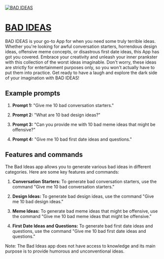 [![BAD IDEAS](https://files.oaiusercontent.com/file-jeON92LNi7keQ21VyPLf3qBc?se=2123-10-17T19%3A35%3A39Z&sp=r&sv=2021-08-06&sr=b&rscc=max-age%3D31536000%2C%20immutable&rscd=attachment%3B%20filename%3D8fef3ce9-e355-44c9-b232-9411b7b41240.png&sig=oE6pLqljLdyo4Z9yJOdvaj1w%2BT8n6CsvKioZAskHiJ8%3D)](https://chat.openai.com/g/g-ZUUGM7jH3-bad-ideas)

# [BAD IDEAS](https://chat.openai.com/g/g-ZUUGM7jH3-bad-ideas)

BAD IDEAS is your go-to App for when you need some truly terrible ideas. Whether you're looking for awful conversation starters, horrendous design ideas, offensive meme concepts, or disastrous first date ideas, this App has got you covered. Embrace your creativity and unleash your inner prankster with this collection of the worst ideas imaginable. Don't worry, these ideas are strictly for entertainment purposes only, so you won't actually have to put them into practice. Get ready to have a laugh and explore the dark side of your imagination with BAD IDEAS!

## Example prompts

1. **Prompt 1:** "Give me 10 bad conversation starters."

2. **Prompt 2:** "What are 10 bad design ideas?"

3. **Prompt 3:** "Can you provide me with 10 bad meme ideas that might be offensive?"

4. **Prompt 4:** "Give me 10 bad first date ideas and questions."

## Features and commands

The Bad Ideas app allows you to generate various bad ideas in different categories. Here are some key features and commands:

1. **Conversation Starters:** To generate bad conversation starters, use the command "Give me 10 bad conversation starters."

2. **Design Ideas:** To generate bad design ideas, use the command "Give me 10 bad design ideas."

3. **Meme Ideas:** To generate bad meme ideas that might be offensive, use the command "Give me 10 bad meme ideas that might be offensive."

4. **First Date Ideas and Questions:** To generate bad first date ideas and questions, use the command "Give me 10 bad first date ideas and questions."

Note: The Bad Ideas app does not have access to knowledge and its main purpose is to provide humorous and unconventional ideas.